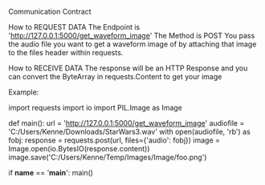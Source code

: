 

Communication Contract


How to REQUEST DATA
The Endpoint is 'http://127.0.0.1:5000/get_waveform_image'
The Method is POST
You pass the audio file you want to get a waveform image of by attaching that image to the files header within requests.

How to RECEIVE DATA
The response will be an HTTP Response and you can convert the ByteArray in requests.Content to get your image 

Example:

import requests
import io
import PIL.Image as Image


def main():
    url = 'http://127.0.0.1:5000/get_waveform_image'
    audiofile = 'C:/Users/Kenne/Downloads/StarWars3.wav'
    with open(audiofile, 'rb') as fobj:
        response = requests.post(url, files={'audio': fobj})
        image = Image.open(io.BytesIO(response.content))
        image.save('C:/Users/Kenne/Temp/Images/Image/foo.png')


if __name__ == '__main__':
    main()

